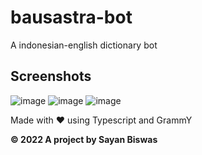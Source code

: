 # bausastra-bot
A indonesian-english dictionary bot

## Screenshots

![image](https://user-images.githubusercontent.com/63096193/207311038-e267e6d9-ea2b-47c9-9089-fdef8665f6f9.png)
![image](https://user-images.githubusercontent.com/63096193/207311130-31b7ab3c-a76f-47ae-934f-9ea8cccfc2d8.png)
![image](https://user-images.githubusercontent.com/63096193/207311179-219e662d-9576-4e9b-b256-e93fd00fe510.png)

Made with ❤️ using Typescript and GrammY

**©️ 2022 A project by Sayan Biswas**
